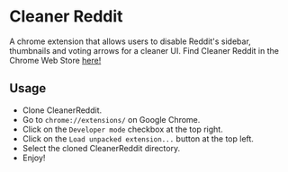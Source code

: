# Cleaner Reddit
A chrome extension that allows users to disable Reddit's sidebar, thumbnails and voting arrows for a cleaner UI.
Find Cleaner Reddit in the Chrome Web Store [here!](https://chrome.google.com/webstore/detail/cleaner-reddit/fbmjfgjjjpjkkmiclfbhgaemglcjpjlh)

## Usage
- Clone CleanerReddit.
- Go to `chrome://extensions/` on Google Chrome.
- Click on the `Developer mode` checkbox at the top right.
- Click on the `Load unpacked extension...` button at the top left.
- Select the cloned CleanerReddit directory.
- Enjoy!
